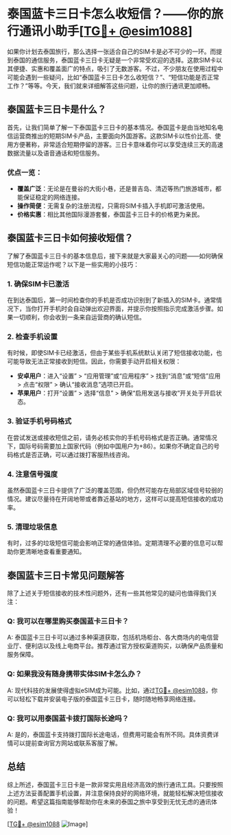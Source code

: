 # 泰国蓝卡三日卡怎么收短信？——你的旅行通讯小助手[[TG💪+ @esim1088](https://t.me/s/esim1088)]

如果你计划去泰国旅行，那么选择一张适合自己的SIM卡是必不可少的一环。而提到泰国的通信服务，泰国蓝卡三日卡无疑是一个非常受欢迎的选择。这款SIM卡以其便捷、实惠和覆盖面广的特点，吸引了无数游客。不过，不少朋友在使用过程中可能会遇到一些疑问，比如“泰国蓝卡三日卡怎么收短信？”、“短信功能是否正常工作？”等等。今天，我们就来详细解答这些问题，让你的旅行通讯更加顺畅。

## 泰国蓝卡三日卡是什么？

首先，让我们简单了解一下泰国蓝卡三日卡的基本情况。泰国蓝卡是由当地知名电信运营商推出的短期SIM卡产品，主要面向外国游客。这款SIM卡以性价比高、使用方便著称，非常适合短期停留的游客。三日卡意味着你可以享受连续三天的高速数据流量以及语音通话和短信服务。

### 优点一览：
- **覆盖广泛**：无论是在曼谷的大街小巷，还是普吉岛、清迈等热门旅游城市，都能保证稳定的网络连接。
- **操作简便**：无需复杂的注册流程，只需将SIM卡插入手机即可激活使用。
- **价格实惠**：相比其他国际漫游套餐，泰国蓝卡三日卡的价格更为亲民。

## 泰国蓝卡三日卡如何接收短信？

了解了泰国蓝卡三日卡的基本信息后，接下来就是大家最关心的问题——如何确保短信功能正常运作呢？以下是一些实用的小技巧：

### 1. 确保SIM卡已激活
在到达泰国后，第一时间检查你的手机是否成功识别到了新插入的SIM卡。通常情况下，当你打开手机时会自动弹出欢迎界面，并提示你按照指示完成激活步骤。如果一切顺利，你会收到一条来自运营商的确认短信。

### 2. 检查手机设置
有时候，即使SIM卡已经激活，但由于某些手机系统默认关闭了短信接收功能，也可能导致无法正常接收到短信。因此，你需要手动开启相关权限：

- **安卓用户**：进入“设置” > “应用管理”或“应用程序” > 找到“消息”或“短信”应用 > 点击“权限” > 确认“接收消息”选项已开启。
- **苹果用户**：打开“设置” > 选择“信息” > 确保“启用发送与接收”开关处于开启状态。

### 3. 验证手机号码格式
在尝试发送或接收短信之前，请务必核实你的手机号码格式是否正确。通常情况下，国际号码需要加上国家代码（例如中国用户为+86）。如果你不确定自己的号码格式是否正确，可以通过拨打客服热线咨询。

### 4. 注意信号强度
虽然泰国蓝卡三日卡提供了广泛的覆盖范围，但仍然可能存在局部区域信号较弱的情况。建议尽量待在开阔地带或者靠近基站的地方，这样可以提高短信接收的成功率。

### 5. 清理垃圾信息
有时，过多的垃圾短信可能会影响正常的通信体验。定期清理不必要的信息可以帮助你更清晰地查看重要通知。

## 泰国蓝卡三日卡常见问题解答

除了上述关于短信接收的技术性问题外，还有一些其他常见的疑问也值得我们关注：

### Q: 我可以在哪里购买泰国蓝卡三日卡？
A: 泰国蓝卡三日卡可以通过多种渠道获取，包括机场柜台、各大商场内的电信营业厅、便利店以及线上电商平台。推荐通过官方授权渠道购买，以确保产品质量和服务保障。

### Q: 如果我没有随身携带实体SIM卡怎么办？
A: 现代科技的发展使得虚拟eSIM成为可能。比如，通过[TG💪+ @esim1088](https://t.me/s/esim1088)，你可以轻松下载并安装电子版的泰国蓝卡三日卡，随时随地畅享网络连接。

### Q: 我可以用泰国蓝卡拨打国际长途吗？
A: 是的，泰国蓝卡支持拨打国际长途电话，但费用可能会有所不同。具体资费详情可以提前查询官方网站或联系客服了解。

## 总结

综上所述，泰国蓝卡三日卡是一款非常实用且经济高效的旅行通讯工具。只要按照上述方法妥善配置手机设置，并注意保持良好的网络环境，就能轻松解决短信接收的问题。希望这篇指南能够帮助你在未来的泰国之旅中享受到无忧无虑的通讯体验！

[[TG💪+ @esim1088](https://t.me/s/esim1088) ![Image](https://i.postimg.cc/4NQfJmqS/Snipaste-2025-05-13-00-14-12.png)]